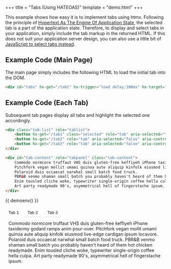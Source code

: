 +++
title = "Tabs (Using HATEOAS)"
template = "demo.html"
+++

This example shows how easy it is to implement tabs using htmx.  Following the principle of [Hypertext As The Engine Of Application State](https://en.wikipedia.org/wiki/HATEOAS), the selected tab is a part of the application state.  Therefore, to display and select tabs in your application, simply include the tab markup in the returned HTML.  If this does not suit your application server design, you can also use a little bit of [JavaScript to select tabs instead](@/examples/tabs-javascript.md).

## Example Code (Main Page)
The main page simply includes the following HTML to load the initial tab into the DOM.
```html
<div id="tabs" hx-get="/tab1" hx-trigger="load delay:100ms" hx-target="#tabs" hx-swap="innerHTML"></div>
```

## Example Code (Each Tab)
Subsequent tab pages display all tabs and highlight the selected one accordingly.

```html
<div class="tab-list" role="tablist">
	<button hx-get="/tab1" class="selected" role="tab" aria-selected="true" aria-controls="tab-content">Tab 1</button>
	<button hx-get="/tab2" role="tab" aria-selected="false" aria-controls="tab-content">Tab 2</button>
	<button hx-get="/tab3" role="tab" aria-selected="false" aria-controls="tab-content">Tab 3</button>
</div>

<div id="tab-content" role="tabpanel" class="tab-content">
	Commodo normcore truffaut VHS duis gluten-free keffiyeh iPhone taxidermy godard ramps anim pour-over.
	Pitchfork vegan mollit umami quinoa aute aliquip kinfolk eiusmod live-edge cardigan ipsum locavore.
	Polaroid duis occaecat narwhal small batch food truck.
	PBR&B venmo shaman small batch you probably haven't heard of them hot chicken readymade.
	Enim tousled cliche woke, typewriter single-origin coffee hella culpa.
	Art party readymade 90's, asymmetrical hell of fingerstache ipsum.
</div>
```

{{ demoenv() }}

<div id="tabs" hx-target="this" hx-swap="innerHTML">
		<div class="tab-list" role="tablist">
			<button hx-get="/tab1" class="selected" role="tab" aria-selected="true" aria-controls="tab-content">Tab 1</button>
			<button hx-get="/tab2" role="tab" aria-selected="false" aria-controls="tab-content">Tab 2</button>
			<button hx-get="/tab3" role="tab" aria-selected="false" aria-controls="tab-content">Tab 3</button>
		</div>
		<div id="tab-content" role="tabpanel" class="tab-content">
			Commodo normcore truffaut VHS duis gluten-free keffiyeh iPhone taxidermy godard ramps anim pour-over.
			Pitchfork vegan mollit umami quinoa aute aliquip kinfolk eiusmod live-edge cardigan ipsum locavore.
			Polaroid duis occaecat narwhal small batch food truck.
			PBR&B venmo shaman small batch you probably haven't heard of them hot chicken readymade.
			Enim tousled cliche woke, typewriter single-origin coffee hella culpa.
			Art party readymade 90's, asymmetrical hell of fingerstache ipsum.
		</div>
</div>


<script>
	onGet("/tab1", function() {
		return `
		<div class="tab-list" role="tablist">
			<button hx-get="/tab1" class="selected" aria-selected="true" autofocus role="tab" aria-controls="tab-content">Tab 1</button>
			<button hx-get="/tab2" role="tab" aria-selected="false" aria-controls="tab-content">Tab 2</button>
			<button hx-get="/tab3" role="tab" aria-selected="false" aria-controls="tab-content">Tab 3</button>
		</div>

		<div id="tab-content" role="tabpanel" class="tab-content">
			Commodo normcore truffaut VHS duis gluten-free keffiyeh iPhone taxidermy godard ramps anim pour-over.
			Pitchfork vegan mollit umami quinoa aute aliquip kinfolk eiusmod live-edge cardigan ipsum locavore.
			Polaroid duis occaecat narwhal small batch food truck.
			PBR&B venmo shaman small batch you probably haven't heard of them hot chicken readymade.
			Enim tousled cliche woke, typewriter single-origin coffee hella culpa.
			Art party readymade 90's, asymmetrical hell of fingerstache ipsum.
		</div>`
	})

	onGet("/tab2", function() {
		return `
		<div class="tab-list" role="tablist">
			<button hx-get="/tab1" role="tab" aria-selected="false" aria-controls="tab-content">Tab 1</button>
			<button hx-get="/tab2" class="selected" aria-selected="true" autofocus role="tab" aria-controls="tab-content">Tab 2</button>
			<button hx-get="/tab3" role="tab" aria-selected="false" aria-controls="tab-content">Tab 3</button>
		</div>

		<div id="tab-content" role="tabpanel" class="tab-content">
			Kitsch fanny pack yr, farm-to-table cardigan cillum commodo reprehenderit plaid dolore cronut meditation.
			Tattooed polaroid veniam, anim id cornhole hashtag sed forage.
			Microdosing pug kitsch enim, kombucha pour-over sed irony forage live-edge.
			Vexillologist eu nulla trust fund, street art blue bottle selvage raw denim.
			Dolore nulla do readymade, est subway tile affogato hammock 8-bit.
			Godard elit offal pariatur you probably haven't heard of them post-ironic.
			Prism street art cray salvia.
		</div>`
	})

	onGet("/tab3", function() {
		return `
		<div class="tab-list" role="tablist">
			<button hx-get="/tab1" role="tab" aria-selected="false" aria-controls="tab-content">Tab 1</button>
			<button hx-get="/tab2" role="tab" aria-selected="false" aria-controls="tab-content">Tab 2</button>
			<button hx-get="/tab3" class="selected" aria-selected="true" autofocus role="tab" aria-controls="tab-content">Tab 3</button>
		</div>

		<div id="tab-content" role="tabpanel" class="tab-content">
			Aute chia marfa echo park tote bag hammock mollit artisan listicle direct trade.
			Raw denim flexitarian eu godard etsy.
			Poke tbh la croix put a bird on it fixie polaroid aute cred air plant four loko gastropub swag non brunch.
			Iceland fanny pack tumeric magna activated charcoal bitters palo santo laboris quis consectetur cupidatat portland aliquip venmo.
		</div>`
	})

</script>

<style>
	#demo-canvas {
		display:none;
	}

	#tabs > .tab-list button {
		border: none;
		display: inline-block;
		padding: 5px 10px;
		cursor:pointer;
		background-color: transparent;
		color: var(--textColor);
		border: solid 3px rgba(0,0,0,0);
		border-bottom: solid 3px #eee;
	}

	#tabs > .tab-list button:hover {
		color: var(--midBlue);
	}

	#tabs > .tab-list button.selected {
		border: solid 3px var(--midBlue);
	}

	#tabs > .tab-content {
		padding:10px;
		margin-bottom:100px;
	}
</style>
